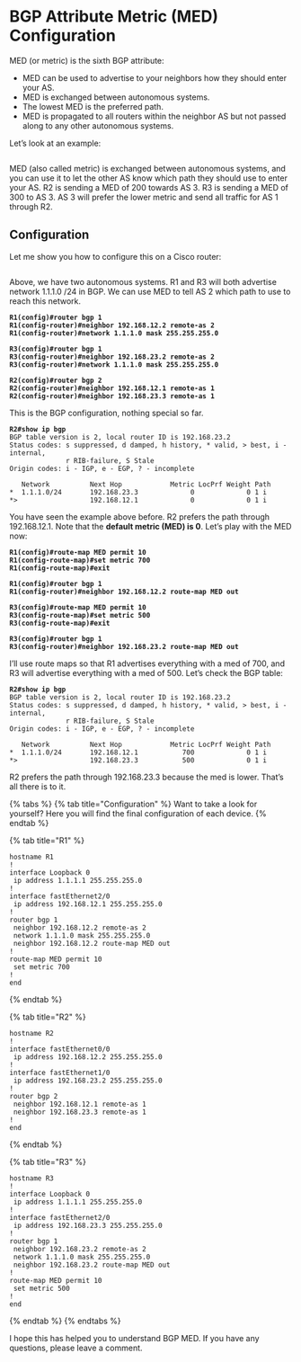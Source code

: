 # BGP Attribute Metric (MED) Configuration

MED (or metric) is the sixth BGP attribute:

* MED can be used to advertise to your neighbors how they should enter your AS.
* MED is exchanged between autonomous systems.
* The lowest MED is the preferred path.
* MED is propagated to all routers within the neighbor AS but not passed along to any other autonomous systems.

Let’s look at an example:

<figure><img src="https://cdn.networklessons.com/wp-content/uploads/2013/02/bgp-med-topology.png" alt=""><figcaption></figcaption></figure>

MED (also called metric) is exchanged between autonomous systems, and you can use it to let the other AS know which path they should use to enter your AS. R2 is sending a MED of 200 towards AS 3. R3 is sending a MED of 300 to AS 3. AS 3 will prefer the lower metric and send all traffic for AS 1 through R2.

## Configuration

Let me show you how to configure this on a Cisco router:

<figure><img src="https://cdn.networklessons.com/wp-content/uploads/2013/02/bgp-as-path-prepend-lab.png" alt=""><figcaption></figcaption></figure>

Above, we have two autonomous systems. R1 and R3 will both advertise network 1.1.1.0 /24 in BGP. We can use MED to tell AS 2 which path to use to reach this network.

<pre><code><strong>R1(config)#router bgp 1
</strong><strong>R1(config-router)#neighbor 192.168.12.2 remote-as 2
</strong><strong>R1(config-router)#network 1.1.1.0 mask 255.255.255.0
</strong></code></pre>

<pre><code><strong>R3(config)#router bgp 1
</strong><strong>R3(config-router)#neighbor 192.168.23.2 remote-as 2
</strong><strong>R3(config-router)#network 1.1.1.0 mask 255.255.255.0
</strong></code></pre>

<pre><code><strong>R2(config)#router bgp 2
</strong><strong>R2(config-router)#neighbor 192.168.12.1 remote-as 1
</strong><strong>R2(config-router)#neighbor 192.168.23.3 remote-as 1
</strong></code></pre>

This is the BGP configuration, nothing special so far.

<pre><code><strong>R2#show ip bgp 
</strong>BGP table version is 2, local router ID is 192.168.23.2
Status codes: s suppressed, d damped, h history, * valid, > best, i - internal,
              r RIB-failure, S Stale
Origin codes: i - IGP, e - EGP, ? - incomplete

   Network          Next Hop            Metric LocPrf Weight Path
*  1.1.1.0/24       192.168.23.3             0             0 1 i
*>                  192.168.12.1             0             0 1 i
</code></pre>

You have seen the example above before. R2 prefers the path through 192.168.12.1. Note that the **default metric (MED) is 0**. Let’s play with the MED now:

<pre><code><strong>R1(config)#route-map MED permit 10
</strong><strong>R1(config-route-map)#set metric 700   
</strong><strong>R1(config-route-map)#exit
</strong>
<strong>R1(config)#router bgp 1
</strong><strong>R1(config-router)#neighbor 192.168.12.2 route-map MED out
</strong></code></pre>

<pre><code><strong>R3(config)#route-map MED permit 10
</strong><strong>R3(config-route-map)#set metric 500
</strong><strong>R3(config-route-map)#exit
</strong>
<strong>R3(config)#router bgp 1
</strong><strong>R3(config-router)#neighbor 192.168.23.2 route-map MED out
</strong></code></pre>

I’ll use route maps so that R1 advertises everything with a med of 700, and R3 will advertise everything with a med of 500. Let’s check the BGP table:

<pre><code><strong>R2#show ip bgp 
</strong>BGP table version is 2, local router ID is 192.168.23.2
Status codes: s suppressed, d damped, h history, * valid, > best, i - internal,
              r RIB-failure, S Stale
Origin codes: i - IGP, e - EGP, ? - incomplete

   Network          Next Hop            Metric LocPrf Weight Path
*  1.1.1.0/24       192.168.12.1           700             0 1 i
*>                  192.168.23.3           500             0 1 i
</code></pre>

R2 prefers the path through 192.168.23.3 because the med is lower. That’s all there is to it.

{% tabs %}
{% tab title="Configuration" %}
Want to take a look for yourself? Here you will find the final configuration of each device.
{% endtab %}

{% tab title="R1" %}
```
hostname R1
!
interface Loopback 0
 ip address 1.1.1.1 255.255.255.0
!
interface fastEthernet2/0
 ip address 192.168.12.1 255.255.255.0
!
router bgp 1
 neighbor 192.168.12.2 remote-as 2
 network 1.1.1.0 mask 255.255.255.0
 neighbor 192.168.12.2 route-map MED out
!
route-map MED permit 10
 set metric 700
!
end
```
{% endtab %}

{% tab title="R2" %}
```
hostname R2
!
interface fastEthernet0/0
 ip address 192.168.12.2 255.255.255.0
!
interface fastEthernet1/0
 ip address 192.168.23.2 255.255.255.0
!
router bgp 2
 neighbor 192.168.12.1 remote-as 1
 neighbor 192.168.23.3 remote-as 1
!
end
```
{% endtab %}

{% tab title="R3" %}
```
hostname R3
!
interface Loopback 0
 ip address 1.1.1.1 255.255.255.0
!
interface fastEthernet2/0
 ip address 192.168.23.3 255.255.255.0
!
router bgp 1
 neighbor 192.168.23.2 remote-as 2
 network 1.1.1.0 mask 255.255.255.0
 neighbor 192.168.23.2 route-map MED out
!
route-map MED permit 10
 set metric 500
!
end
```
{% endtab %}
{% endtabs %}

I hope this has helped you to understand BGP MED. If you have any questions, please leave a comment.

